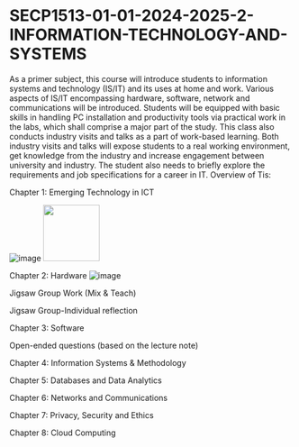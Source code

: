 # SECP1513-01-01-2024-2025-2-INFORMATION-TECHNOLOGY-AND-SYSTEMS
As a primer subject, this course will introduce students to information systems and technology (IS/IT) and its uses at home and work. Various aspects of IS/IT encompassing hardware, software, network and communications will be introduced. Students will be equipped with basic skills in handling PC installation and productivity tools via practical work in the labs, which shall comprise a major part of the study. This class also conducts industry visits and talks as a part of work-based learning. Both industry visits and talks will expose students to a real working environment, get knowledge from the industry and increase engagement between university and industry. The student also needs to briefly explore the requirements and job specifications for a career in IT. Overview of Tis:

Chapter 1: Emerging Technology in ICT

![image](https://github.com/user-attachments/assets/38155db1-647c-40ad-b7c1-a4546c15747d)
<img src="images/screenshot.png" width="100" />




Chapter 2: Hardware
![image](https://github.com/user-attachments/assets/856541c8-0484-4b54-876b-625560dea8ee)



Jigsaw Group Work (Mix & Teach)

Jigsaw Group-Individual reflection


Chapter 3: Software

Open-ended questions (based on the lecture note)

Chapter 4: Information Systems & Methodology

Chapter 5: Databases and Data Analytics

Chapter 6: Networks and Communications

Chapter 7: Privacy, Security and Ethics

Chapter 8: Cloud Computing

